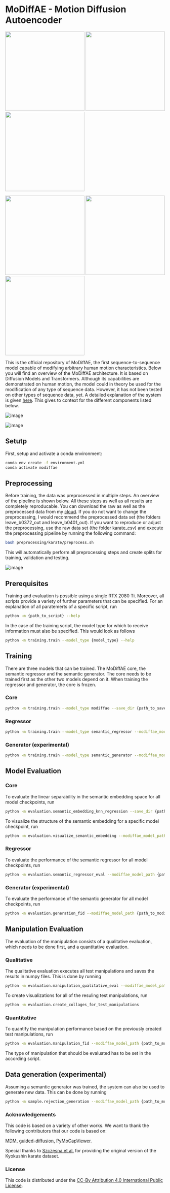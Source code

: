 # MoDiffAE - Motion Diffusion Autoencoder

<p float="left">
  <img src="images/technique_mod/high_kick.gif" width="250" />
  <img src="images/technique_mod/technique_arrow.png" width="250" /> 
  <img src="images/technique_mod/low_kick.gif" width="250" />
</p>

<p float="left">
  <img src="images/skill_level_mod/low_skill.gif" width="250" />
  <img src="images/skill_level_mod/skill_arrow.png" width="250" /> 
  <img src="images/skill_level_mod/high_skill.gif" width="250" />
</p>

This is the official repository of MoDiffAE, the first sequence-to-sequence model capable of modifying arbitrary human motion characteristics. Below you will find an overview of the MoDiffAE architecture. It is based on Diffusion Models and Transformers. Although its capabilities are demonstrated on human motion, the model could in theory be used for the modification of any type of sequence data. However, it has not been tested on other types of sequence data, yet. A detailed explanation of the system is given [here](https://e.pcloud.link/publink/show?code=kZVXG1ZQ8IxVVWQGb7CnzRPFy9aFSLyf2e7). This gives to context for the different components listed below.


![image](images/architecture_overview.svg)

![image](images/modiffae_architecture_detailed.svg)

## Setutp
First, setup and activate a conda environment:
```bash
conda env create -f environment.yml
conda activate modiffae
```

## Preprocessing 

Before training, the data was preprocessed in multiple steps. An overview of the pipeline is shown below. All these steps as well as all results are completely reproducable. You can download the raw as well as the preprocessed data from my [cloud](https://e.pcloud.link/publink/show?code=kZFusjZ5d1c0YIA6Xp0gEYKxQdzdFIJSGT7). If you do not want to change the preprocessing, I would recommend the preprocessed data set (the folders leave_b0372_out and leave_b0401_out). If you want to reproduce or adjust the preprocessing, use the raw data set (the folder karate_csv) and execute the preprocessing pipeline by running the following command: 

```bash
bash preprocessing/karate/preprocess.sh
```
This will automatically perform all preprocessing steps and create splits for training, validation and testing.

![image](images/preprocessing_overview.png)

## Prerequisites
Training and evaluation is possible using a single RTX 2080 Ti.
Moreover, all scripts provide a variety of further parameters that can be specified. 
For an explanation of all paratemerts of a specific script, run
```bash
python -m {path_to_script} --help
```
In the case of the training script, the model type for which to receive information must also be specified. This would look as follows
```bash
python -m training.train --model_type {model_type} --help
```

## Training
There are three models that can be trained. The MoDiffAE core, the semantic regressor and the semantic generator. 
The core needs to be trained first as the other two models depend on it. 
When training the regressor and generator, the core is frozen. 

### Core 
```bash
python -m training.train --model_type modiffae --save_dir {path_to_save_dir} --test_participant {test_participant} --pose_rep {pose_representation}
```

### Regressor 
```bash
python -m training.train --model_type semantic_regressor --modiffae_model_path {path_to_modiffae_core_model}
```

### Generator (experimental)
```bash
python -m training.train --model_type semantic_generator --modiffae_model_path {path_to_modiffae_core_model}
```

## Model Evaluation

### Core 
To evaluate the linear separability in the semantic embedding space for all model checkpoints, run
```bash
python -m evaluation.semantic_embedding_knn_regression --save_dir {path_to_save_dir}
```
To visualize the structure of the semantic embedding for a specific model checkpoint, run
```bash
python -m evaluation.visualize_semantic_embedding --modiffae_model_path {path_to_modiffae_core_model}
```

### Regressor 
To evaluate the performance of the semantic regressor for all model checkpoints, run
```bash
python -m evaluation.semantic_regressor_eval --modiffae_model_path {path_to_modiffae_core_model} --save_dir {path_to_save_dir}
```

### Generator (experimental)
To evaluate the performance of the semantic generator for all model checkpoints, run
```bash
python -m evaluation.generation_fid --modiffae_model_path {path_to_modiffae_core_model}
```

## Manipulation Evaluation
The evaluation of the manipulation consists of a qualitative evaluation, which needs to be done first, and a quantitative evaluation. 
### Qualitative 
The qualitative evaluation executes all test manipulations and saves the results in numpy files. 
This is done by running 
```bash
python -m evaluation.manipulation_qualitative_eval --modiffae_model_path {path_to_modiffae_core_model} --semantic_regressor_model_path {path_to_regressor_model}
```
To create visualizations for all of the resuling test manipulations, run
```bash
python -m evaluation.create_collages_for_test_manipulations
```

### Quantitative
To quantify the manipulation performance based on the previously created test manipulations, run
```bash
python -m evaluation.manipulation_fid --modiffae_model_path {path_to_modiffae_core_model} --semantic_regressor_model_path {path_to_regressor_model}
```
The type of manipulation that should be evaluated has to be set in the according script.

## Data generation (experimental)
Assuming a semantic generator was trained, the system can also be used to generate new data. This can be done by running
```bash
python -m sample.rejection_generation --modiffae_model_path {path_to_modiffae_core_model} --semantic_generator_model_path {path_to_generator_model} --semantic_regressor_model_path {path_to_regressor_model}
```

### Acknowledgements
This code is based on a variety of other works. We want to thank the following contributors that our code is based on:

[MDM](https://github.com/GuyTevet/motion-diffusion-model/tree/main), [guided-diffusion](https://github.com/openai/guided-diffusion), [PyMoCapViewer](https://github.com/justamad/PyMoCapViewer). 

Special thanks to [Szczęsna et al.](https://www.nature.com/articles/s41597-021-00801-5) for providing the original version of the Kyokushin karate dataset.

### License
This code is distributed under the [CC-By Attribution 4.0 International Public License](LICENSE).


